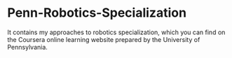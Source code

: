 # Penn-Robotics-Specialization
It contains my approaches to robotics specialization, which you can find on the Coursera online learning website prepared by the University of Pennsylvania.
